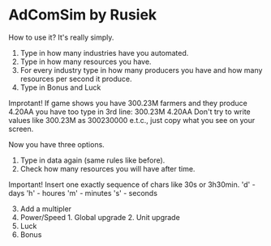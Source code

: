 # AdComSim by Rusiek
How to use it?
It's really simply. 

1. Type in how many industries have you automated.
2. Type in how many resources you have.
3. For every industry type in how many producers you have and how many resources per second it produce.
4. Type in Bonus and Luck

Improtant! If game shows you have 300.23M farmers and they produce 4.20AA you have too type in 3rd line: 
300.23M 4.20AA
Don't try to write values like 300.23M as 300230000 e.t.c., just copy what you see on your screen.

Now you have three options.
1. Type in data again (same rules like before).
2. Check how many resources you will have after time.

  Important! Insert one exactly sequence of chars like 30s or 3h30min.
  'd' - days
  'h' - houres
  'm' - minutes
  's' - seconds

3. Add a multipler
  1. Power/Speed
    1. Global upgrade
    2. Unit upgrade
  3. Luck
  4. Bonus
